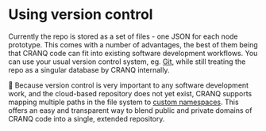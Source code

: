 # Using version control

Currently the repo is stored as a set of files - one JSON for each node prototype. This comes with a number of advantages, the best of them being that CRANQ code can fit into existing software development workflows. You can use your usual version control system, eg. [Git](https://git-scm.com/), while still treating the repo as a singular database by CRANQ internally.

:wrench: Because version control is very important to any software development work, and the cloud-based repository does not yet exist, CRANQ supports mapping multiple paths in the file system to [custom namespaces](../../course/how-to/mapping-paths-to-namespaces.md). This offers an easy and transparent way to blend public and private domains of CRANQ code into a single, extended repository.

